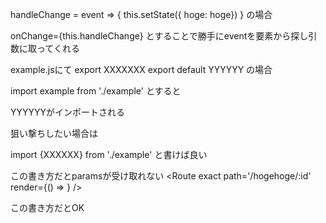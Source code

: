 handleChange = event => {
	this.setState({ hoge: hoge})
}
の場合

onChange={this.handleChange}
とすることで勝手にeventを要素から探し引数に取ってくれる



example.jsにて
export XXXXXXX
export default YYYYYY
の場合

import example from './example'
とすると

YYYYYYがインポートされる

狙い撃ちしたい場合は

import {XXXXXX} from './example'
と書けば良い

この書き方だとparamsが受け取れない
<Route exact path='/hogehoge/:id' render={() => <hogehoge/> }  />

<Route exact path='/hogehoge/:id' component={hogehoge} />
この書き方だとOK
